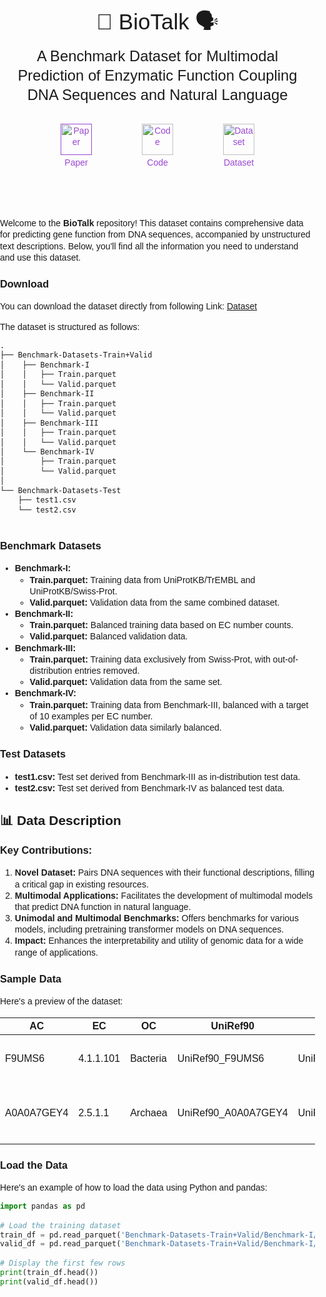 
<style>
      body {
        font-family: Arial, sans-serif;
        line-height: 1.3;
        /* text-align: center; */
        margin: 0;
        padding: 0;
        /* background-color: #f4f4f4; */
      }
      .container {
        max-width: 1000px;
        margin: 10px auto;
        padding: 10px;
        /* border-radius: 10px; */
        /* box-shadow: 0 0 10px rgba(0, 0, 0, 0.1); */
        text-align: center;
      }
      .textcontainer {
        max-width: 1000px;
        margin: 10px auto;
        padding: 15px;

        text-align: justify;
      }
      .title {
        font-size: 2.5em;
        margin-bottom: 0.5em;
      }
      .description {
        font-size: 1.7em;
      }
      .icons img {
        width: 50px;
        margin: 0 10px;
        vertical-align: middle;
      }
      .icons {
        display: flex;
        flex-direction: row;
        justify-content: center;
        align-items: center;
        flex-wrap: wrap;
        color: #9A47D3;
      }
      .icons a {
        text-align: center;
        margin: 30px;
        text-decoration: none;
        color: inherit;
      }
      
      .icons a:hover img {
        filter: brightness(70%); /* Change color on hover */
    }
      .icons span {
        display: block;
        margin-top: 3px;
      }
      hr {
        margin-top: 1rem;
        margin-bottom: 1rem;
        border: 0;
        border-top: 3px solid #12010d;
    }
</style>

<body>
    <div class="container">
      <div class="title">🧬 BioTalk 🗣️</div>
      <div class="description">
        A Benchmark Dataset for Multimodal Prediction of Enzymatic Function
        Coupling DNA Sequences and Natural Language
      </div>
      <div class="icons">
        <a href="" target="_inline">
          <img
            src="https://img.icons8.com/ios/50/9A47D3/pdf-2--v1.png"
            alt="Paper"
          />
          <span>Paper</span>
        </a>
        <a href="https://github.com/Hoarfrost-Lab/BioTalk" target="_inline">
          <img src="https://img.icons8.com/ios/50/9A47D3/code.png" alt="Code" />
          <span>Code</span>
        </a>
        <a href="https://drive.google.com/drive/folders/1lDpdfMCbW5MSgWoo7ZeAlAUFWkpbegYs" target="_inline">
          <img
            src="https://img.icons8.com/ios-filled/50/9A47D3/database.png"
            alt="Dataset"
          />
          <span>Dataset</span>
        </a>
      </div>
    </div>
  </body>

# <!-- 🧬 BioTalk 🗣️ : A Benchmark Dataset for Multimodal Prediction of Enzymatic Function Coupling DNA Sequences and Natural Language -->

Welcome to the **BioTalk** repository! This dataset contains comprehensive data for predicting gene function from DNA sequences, accompanied by unstructured text descriptions. Below, you'll find all the information you need to understand and use this dataset.

### Download

You can download the dataset directly from following Link: [Dataset](https://drive.google.com/drive/folders/1lDpdfMCbW5MSgWoo7ZeAlAUFWkpbegYs)

The dataset is structured as follows:

```
.
├── Benchmark-Datasets-Train+Valid         
│    ├── Benchmark-I
│    │   ├── Train.parquet
│    │   └── Valid.parquet
│    ├── Benchmark-II
│    │   ├── Train.parquet
│    │   └── Valid.parquet
│    ├── Benchmark-III
│    │   ├── Train.parquet
│    │   └── Valid.parquet
│    └── Benchmark-IV
│        ├── Train.parquet
│        └── Valid.parquet
│
└── Benchmark-Datasets-Test
    ├── test1.csv
    └── test2.csv
    
```

### Benchmark Datasets

- **Benchmark-I:**
  - **Train.parquet:** Training data from UniProtKB/TrEMBL and UniProtKB/Swiss-Prot.
  - **Valid.parquet:** Validation data from the same combined dataset.
- **Benchmark-II:**
  - **Train.parquet:** Balanced training data based on EC number counts.
  - **Valid.parquet:** Balanced validation data.
- **Benchmark-III:**
  - **Train.parquet:** Training data exclusively from Swiss-Prot, with out-of-distribution entries removed.
  - **Valid.parquet:** Validation data from the same set.
- **Benchmark-IV:**
  - **Train.parquet:** Training data from Benchmark-III, balanced with a target of 10 examples per EC number.
  - **Valid.parquet:** Validation data similarly balanced.

### Test Datasets

- **test1.csv:** Test set derived from Benchmark-III as in-distribution test data.
- **test2.csv:** Test set derived from Benchmark-IV as balanced test data.

## 📊 Data Description

### Key Contributions:
1. **Novel Dataset:** Pairs DNA sequences with their functional descriptions, filling a critical gap in existing resources.
2. **Multimodal Applications:** Facilitates the development of multimodal models that predict DNA function in natural language.
3. **Unimodal and Multimodal Benchmarks:** Offers benchmarks for various models, including pretraining transformer models on DNA sequences.
4. **Impact:** Enhances the interpretability and utility of genomic data for a wide range of applications.

### Sample Data

Here's a preview of the dataset:


| AC      | EC         | OC      | UniRef90         | UniRef50         | EmblCdsId  | Sequence | UniRef100         | Description                                                                                                                  |
|---------|------------|---------|------------------|------------------|------------|----------|-------------------|------------------------------------------------------------------------------------------------------------------------------|
| F9UMS6  | 4.1.1.101  | Bacteria| UniRef90_F9UMS6  | UniRef50_F9UMS6  | CCC78515.1 | ATGACAAAAACTGCAAGTGA ... | UniRef100_F9UMS6  | The enzyme with the EC number 4.1.1.101 which is known as malolactic enzyme. It is ...  |
| A0A0A7GEY4 | 2.5.1.1  | Archaea | UniRef90_A0A0A7GEY4 | UniRef50_A0A0A7GEY4 | AIY90378.1 | ATGATTTCTGAGATAATTAA ... | UniRef100_A0A0A7GEY4  | Enzyme 2.5.1.1, identified as dimethylallyltranstransferase, is also known by geranyl-diphosphate synthase, prenyltransferase, ... |

### Load the Data

Here's an example of how to load the data using Python and pandas:

```python
import pandas as pd

# Load the training dataset
train_df = pd.read_parquet('Benchmark-Datasets-Train+Valid/Benchmark-I/Train.parquet')
valid_df = pd.read_parquet('Benchmark-Datasets-Train+Valid/Benchmark-I/Valid.parquet')

# Display the first few rows
print(train_df.head())
print(valid_df.head())

```